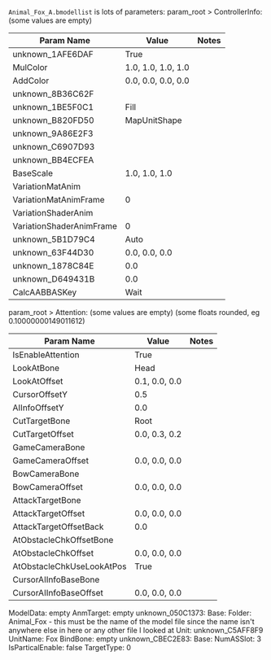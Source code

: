 `Animal_Fox_A.bmodellist` is lots of parameters:
param_root > ControllerInfo: (some values are empty)

| Param Name               | Value              | Notes |
| -------------------------|--------------------|-------|
| unknown_1AFE6DAF         | True               ||
| MulColor                 | 1.0, 1.0, 1.0, 1.0 ||
| AddColor                 | 0.0, 0.0, 0.0, 0.0 ||
| unknown_8B36C62F         |                    ||
| unknown_1BE5F0C1         | Fill               ||
| unknown_B820FD50         | MapUnitShape       ||
| unknown_9A86E2F3         |                    ||
| unknown_C6907D93         |                    ||
| unknown_BB4ECFEA         |                    ||
| BaseScale                | 1.0, 1.0, 1.0      ||
| VariationMatAnim         |                    ||
| VariationMatAnimFrame    | 0                  ||
| VariationShaderAnim      |                    ||
| VariationShaderAnimFrame | 0                  ||
| unknown_5B1D79C4         | Auto               ||
| unknown_63F44D30         | 0.0, 0.0, 0.0      ||
| unknown_1878C84E         | 0.0                ||
| unknown_D649431B         | 0.0                ||
| CalcAABBASKey            | Wait               ||

param_root > Attention: (some values are empty)
(some floats rounded, eg 0.10000000149011612)

| Param Name                | Value         | Notes |
| --------------------------|---------------|-------|
| IsEnableAttention         | True          ||
| LookAtBone                | Head          ||
| LookAtOffset              | 0.1, 0.0, 0.0 ||
| CursorOffsetY             | 0.5           ||
| AIInfoOffsetY             | 0.0           ||
| CutTargetBone             | Root          ||
| CutTargetOffset           | 0.0, 0.3, 0.2 ||
| GameCameraBone            |               ||
| GameCameraOffset          | 0.0, 0.0, 0.0 ||
| BowCameraBone             |               ||
| BowCameraOffset           | 0.0, 0.0, 0.0 ||
| AttackTargetBone          |               ||
| AttackTargetOffset        | 0.0, 0.0, 0.0 ||
| AttackTargetOffsetBack    | 0.0           ||
| AtObstacleChkOffsetBone   |               ||
| AtObstacleChkOffset       | 0.0, 0.0, 0.0 ||
| AtObstacleChkUseLookAtPos | True          ||
| CursorAIInfoBaseBone      |               ||
| CursorAIInfoBaseOffset    | 0.0, 0.0, 0.0 ||

ModelData: empty
AnmTarget: empty
unknown_050C1373:
    Base:
        Folder: Animal_Fox
        - this must be the name of the model file since the name isn't anywhere else in here or any other file I looked at
Unit:
    unknown_C5AFF8F9
        UnitName: Fox
        BindBone: empty
unknown_CBEC2E83:
    Base:
        NumASSlot: 3
        IsParticalEnable: false
        TargetType: 0
